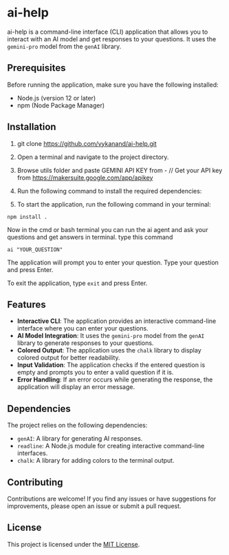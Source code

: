 # ai-help

ai-help is a command-line interface (CLI) application that allows you to interact with an AI model and get responses to your questions. It uses the `gemini-pro` model from the `genAI` library.

## Prerequisites

Before running the application, make sure you have the following installed:

- Node.js (version 12 or later)
- npm (Node Package Manager)

## Installation

1. git clone https://github.com/vykanand/ai-help.git
2. Open a terminal and navigate to the project directory.
3. Browse utils folder and paste GEMINI API KEY from - // Get your API key from https://makersuite.google.com/app/apikey
3. Run the following command to install the required dependencies:

4. To start the application, run the following command in your terminal:
```
npm install .

```

Now in the cmd or bash terminal you can run the ai agent and ask your questions and get answers in terminal.
type this command
```
ai "YOUR_QUESTION"
```

The application will prompt you to enter your question. Type your question and press Enter.

To exit the application, type `exit` and press Enter.

## Features

- **Interactive CLI**: The application provides an interactive command-line interface where you can enter your questions.
- **AI Model Integration**: It uses the `gemini-pro` model from the `genAI` library to generate responses to your questions.
- **Colored Output**: The application uses the `chalk` library to display colored output for better readability.
- **Input Validation**: The application checks if the entered question is empty and prompts you to enter a valid question if it is.
- **Error Handling**: If an error occurs while generating the response, the application will display an error message.

## Dependencies

The project relies on the following dependencies:

- `genAI`: A library for generating AI responses.
- `readline`: A Node.js module for creating interactive command-line interfaces.
- `chalk`: A library for adding colors to the terminal output.

## Contributing

Contributions are welcome! If you find any issues or have suggestions for improvements, please open an issue or submit a pull request.

## License

This project is licensed under the [MIT License](LICENSE).
